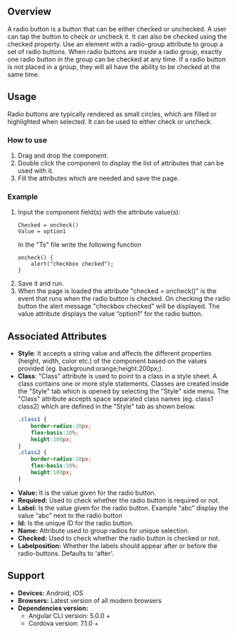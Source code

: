 ## Overview
A radio button is a button that can be either checked or unchecked. A user can tap the button to check or uncheck it. It can also be checked using the checked property. Use an element with a radio-group attribute to group a set of radio buttons. When radio buttons are inside a radio group, exactly one radio button in the group can be checked at any time. If a radio button is not placed in a group, they will all have the ability to be checked at the same time.

## Usage
Radio buttons are typically rendered as small circles, which are filled or highlighted when selected. It can be used to either check or uncheck.

### How to use   
1. Drag and drop the component. 
2. Double click the component to display the list of attributes that can be used with it.
3. Fill the attributes which are needed and save the page.

### Example
1. Input the component field(s) with the attribute value(s):
    ``` 
    Checked = oncheck()
    Value = option1
    ```
    In the "Ts" file write the following function
    ```
    oncheck() { 
        alert("checkbox checked");
    }
    ```
2. Save it and run.
3. When the page is loaded the attribute "checked = oncheck()" is the event that runs when the radio button is checked. On checking the radio button the alert message "checkbox checked" will be displayed. The value attribute displays the value “option1” for the radio button.

## Associated Attributes
- **Style**: It accepts a string value and affects the different properties (height, width, color etc.) of the component based on the values provided (eg. background:orange;height:200px;).
- **Class**: "Class" attribute is used to point to a class in a style sheet. A class contains one or more style statements. Classes are created inside the "Style" tab which is opened by selecting the "Style" side menu. The "Class" attribute accepts space separated class names (eg. class1 class2) which are defined in the "Style" tab as shown below.
    ```css
    .class1 {
        border-radius:10px;
        flex-basis:10%;
        height:100px;
    }
    .class2 {
        border-radius:10px;
        flex-basis:10%;
        height:100px;
    }
- **Value:** It is the value given for the radio button. 
- **Required:** Used to check whether the radio button is required or not. 
- **Label:** Is the value given for the radio button. Example “abc” display the value “abc” next to the radio button
- **Id:** Is the unique ID for the radio button.
- **Name:** Attribute used to group radios for unique selection.
- **Checked:** Used to check whether the radio button is checked or not.
- **Labelposition:** Whether the labels should appear after or before the radio-buttons. Defaults to 'after'.

## Support
- **Devices:** Android, iOS
- **Browsers:**  Latest version of all modern browsers
- **Dependencies version:** 
    - Angular CLI version: 5.0.0 + 
    - Cordova version: 7.1.0 +

